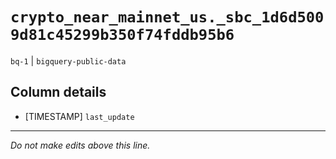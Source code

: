 # `crypto_near_mainnet_us._sbc_1d6d5009d81c45299b350f74fddb95b6`
`bq-1` | `bigquery-public-data`

## Column details
* [TIMESTAMP] `last_update`

-------------------------------------------------------------------------------
*Do not make edits above this line.*
